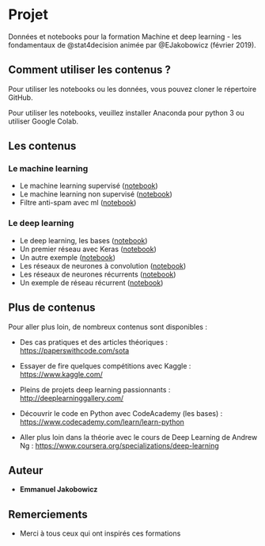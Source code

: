 # Projet

Données et notebooks pour la formation Machine et deep learning - les fondamentaux de @stat4decision animée par @EJakobowicz (février 2019).

## Comment utiliser les contenus ?

Pour utiliser les notebooks ou les données, vous pouvez cloner le répertoire GitHub.

Pour utiliser les notebooks, veuillez installer Anaconda pour python 3 ou utiliser Google Colab.

## Les contenus

### Le machine learning

- Le machine learning supervisé ([notebook](/Machine_learning_supervise.ipynb))
- Le machine learning non supervisé ([notebook](/Machine_learning_non_supervise.ipynb))
- Filtre anti-spam avec ml ([notebook](/traitement_textes_ml.ipynb))

### Le deep learning

- Le deep learning, les bases ([notebook](/deep_learning/01_introduction_deep_learning.ipynb))
- Un premier réseau avec Keras ([notebook](/deep_learning/02_premier_reseau_keras.ipynb))
- Un autre exemple ([notebook](/deep_learning/03_classification_reviews.ipynb))
- Les réseaux de neurones à convolution ([notebook](/deep_learning/04_reseaux_convolution.ipynb))
- Les réseaux de neurones récurrents ([notebook](/deep_learning/05_comprendre_les_RNN.ipynb))
- Un exemple de réseau récurrent ([notebook](/deep_learning/06_reseau_recurrent_gru_keras.ipynb))

## Plus de contenus

Pour aller plus loin, de nombreux contenus sont disponibles :

- Des cas pratiques et des articles théoriques : https://paperswithcode.com/sota
- Essayer de fire quelques compétitions avec Kaggle : https://www.kaggle.com/
- Pleins de projets deep learning passionnants : http://deeplearninggallery.com/


- Découvrir le code en Python avec CodeAcademy (les bases) : https://www.codecademy.com/learn/learn-python
- Aller plus loin dans la théorie avec le cours de Deep Learning de Andrew Ng : https://www.coursera.org/specializations/deep-learning


## Auteur

* **Emmanuel Jakobowicz**

## Remerciements

* Merci à tous ceux qui ont inspirés ces formations
